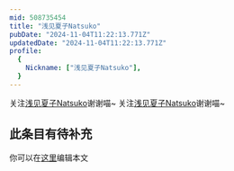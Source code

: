 ```yaml
---
mid: 508735454
title: "浅见夏子Natsuko"
pubDate: "2024-11-04T11:22:13.771Z"
updatedDate: "2024-11-04T11:22:13.771Z"
profile:
  {
    Nickname: ["浅见夏子Natsuko"],
  }
---
```


关注[浅见夏子Natsuko](https://space.bilibili.com/508735454)谢谢喵~ 关注[浅见夏子Natsuko](https://space.bilibili.com/508735454)谢谢喵~

## 此条目有待补充
你可以在[这里](https://github.com/Yuhanawa/VTuber.ICU-Content/edit/master/v/浅见夏子Natsuko/index.md)编辑本文
